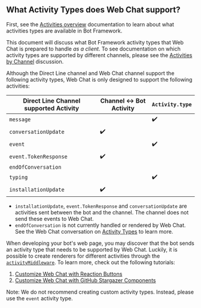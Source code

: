 ## What Activity Types does Web Chat support?

First, see the [Activities overview](https://docs.microsoft.com/en-us/azure/bot-service/dotnet/bot-builder-dotnet-activities?view=azure-bot-service-3.0) documentation to learn about what activities types are available in Bot Framework.

This document will discuss what Bot Framework activity types that Web Chat is prepared to handle *as a client*. To see documentation on which activity types are supported by different channels, please see the [Activities by Channel](https://github.com/microsoft/botframework-sdk/issues/5294) discussion. 

Although the Direct Line channel and Web Chat channel support the following activity types, Web Chat is only designed to support the following activities:

| Direct Line Channel supported Activity  | Channel :left_right_arrow: Bot Activity  | `Activity.type`     |
|---------------------------------------- |----------------------------------------  |-------------------  |
| `message`                               |                                          | :heavy_check_mark:  |
| `conversationUpdate`                    | :heavy_check_mark:                       |                     |
| `event`                                 |                                          | :heavy_check_mark:  |
| `event.TokenResponse`                   | :heavy_check_mark:                       |                     |
| `endOfConversation`                     |                                          |                     |
| `typing`                                |                                          | :heavy_check_mark:  |
| `installationUpdate`                    | :heavy_check_mark:                       |                     |

- `installationUpdate`, `event.TokenResponse` and `conversationUpdate` are activities sent between the bot and the channel. The channel does not send these events to Web Chat.
- `endOfConversation` is not currently handled or rendered by Web Chat. See the Web Chat conversation on [Activity Types](https://github.com/microsoft/BotFramework-WebChat/issues/1808) to learn more.

When developing your bot's web page, you may discover that the bot sends an activity type that needs to be supported by Web Chat. Luckily, it is possible to create renderers for different activities through the [`activityMiddleware`](https://github.com/microsoft/BotFramework-WebChat#web-chat-api-reference). To learn more, check out the following tutorials:

1. [Customize Web Chat with Reaction Buttons](https://github.com/microsoft/BotFramework-WebChat/tree/master/samples/09.customization-reaction-buttons/)
1. [Customize Web Chat with GitHub Stargazer Components](https://github.com/microsoft/BotFramework-WebChat/tree/master/samples/10.a.customization-card-components)

Note: We do not recommend creating custom activity types. Instead, please use the `event` activity type.
